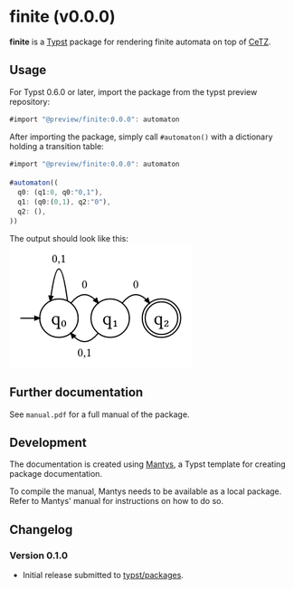 # finite (v0.0.0)

**finite** is a [Typst](https://github.com/typst/typst) package for rendering finite automata on top of [CeTZ](https://github.com/johannes-wolf/typst-canvas).

## Usage

For Typst 0.6.0 or later, import the package from the typst preview repository:

```js
#import "@preview/finite:0.0.0": automaton
```

After importing the package, simply call `#automaton()` with a dictionary holding a transition table:
```js
#import "@preview/finite:0.0.0": automaton

#automaton((
  q0: (q1:0, q0:"0,1"),
  q1: (q0:(0,1), q2:"0"),
  q2: (),
))
```

The output should look like this:
![Example for a finite automaton drawn with finite](assets/example.png)

## Further documentation

See `manual.pdf` for a full manual of the package. 

## Development

The documentation is created using [Mantys](https://github.com/jneug/typst-mantys), a Typst template for creating package documentation.

To compile the manual, Mantys needs to be available as a local package. Refer to Mantys' manual for instructions on how to do so.

## Changelog

### Version 0.1.0

- Initial release submitted to [typst/packages](https://github.com/typst/packages).
